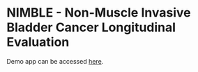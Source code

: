 # NIMBLE - Non-Muscle Invasive Bladder Cancer Longitudinal Evaluation
Demo app can be accessed [here](https://nimble.streamlit.app/).
